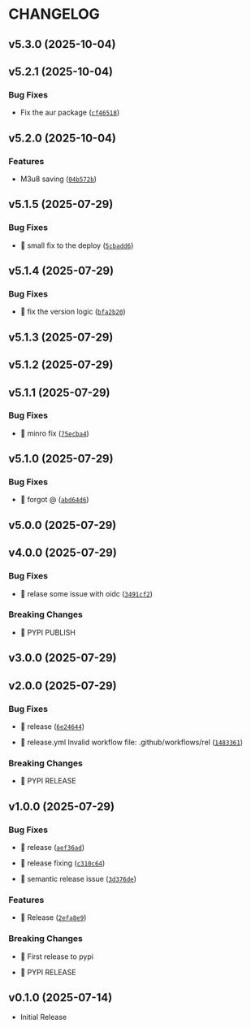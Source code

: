 # CHANGELOG

<!-- version list -->

## v5.3.0 (2025-10-04)


## v5.2.1 (2025-10-04)

### Bug Fixes

- Fix the aur package
  ([`cf46518`](https://github.com/ayushjaipuriyar/animepahe-dl/commit/cf46518dc5aae3460cd9f388a689cbfa4b83c942))


## v5.2.0 (2025-10-04)

### Features

- M3u8 saving
  ([`04b572b`](https://github.com/ayushjaipuriyar/animepahe-dl/commit/04b572b852a082823accb13f68d0428e291e5a6f))


## v5.1.5 (2025-07-29)

### Bug Fixes

- 🐛 small fix to the deploy
  ([`5cbadd6`](https://github.com/ayushjaipuriyar/animepahe-dl/commit/5cbadd68b69c09b3bda586f704dec3a003b28b85))


## v5.1.4 (2025-07-29)

### Bug Fixes

- 🐛 fix the version logic
  ([`bfa2b20`](https://github.com/ayushjaipuriyar/animepahe-dl/commit/bfa2b20471f76ec2c0fb802422b07c8ac1b270a7))


## v5.1.3 (2025-07-29)


## v5.1.2 (2025-07-29)


## v5.1.1 (2025-07-29)

### Bug Fixes

- 🐛 minro fix
  ([`75ecba4`](https://github.com/ayushjaipuriyar/animepahe-dl/commit/75ecba47c99282d7cf83ee3027fea77c82ee0c75))


## v5.1.0 (2025-07-29)

### Bug Fixes

- 🐛 forgot @
  ([`abd64d6`](https://github.com/ayushjaipuriyar/animepahe-dl/commit/abd64d6dbbe65a5934ae4c20383a0b2f361fe705))


## v5.0.0 (2025-07-29)


## v4.0.0 (2025-07-29)

### Bug Fixes

- 🐛 relase some issue with oidc
  ([`3491cf2`](https://github.com/ayushjaipuriyar/animepahe-dl/commit/3491cf2a0f9dbe346faace3edb6eca3c8f27d3da))

### Breaking Changes

- 🧨 PYPI PUBLISH


## v3.0.0 (2025-07-29)


## v2.0.0 (2025-07-29)

### Bug Fixes

- 🐛 release
  ([`6e24644`](https://github.com/ayushjaipuriyar/animepahe-dl/commit/6e24644139a940e61195db4fcff21a63b280d571))

- 🐛 release.yml Invalid workflow file: .github/workflows/rel
  ([`1483361`](https://github.com/ayushjaipuriyar/animepahe-dl/commit/1483361933e06e447a1ff3af276f005c81e1a63c))

### Breaking Changes

- 🧨 PYPI RELEASE


## v1.0.0 (2025-07-29)

### Bug Fixes

- 🐛 release
  ([`aef36ad`](https://github.com/ayushjaipuriyar/animepahe-dl/commit/aef36ad90ddf07362b6b213ab143707cc42b517a))

- 🐛 release fixing
  ([`c310c64`](https://github.com/ayushjaipuriyar/animepahe-dl/commit/c310c64d6620dc3154fe94946dc58c2b3dc6eace))

- 🐛 semantic release issue
  ([`3d376de`](https://github.com/ayushjaipuriyar/animepahe-dl/commit/3d376de14bf7bf629147595baa8221cf3daf4fb8))

### Features

- 🎸 Release
  ([`2efa8e9`](https://github.com/ayushjaipuriyar/animepahe-dl/commit/2efa8e9255ef077d276ef393c3d2405ae0dea6e4))

### Breaking Changes

- 🧨 First release to pypi

- 🧨 PYPI RELEASE


## v0.1.0 (2025-07-14)

- Initial Release
